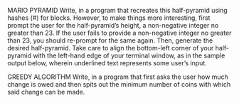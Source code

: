 MARIO PYRAMID
Write, in a program that recreates this half-pyramid using hashes (#) for blocks. However, to make things more interesting, first prompt the user for the half-pyramid’s height, a non-negative integer no greater than 23. If the user fails to provide a non-negative integer no greater than 23, you should re-prompt for the same again. Then, generate the desired half-pyramid. Take care to align the bottom-left corner of your half-pyramid with the left-hand edge of your terminal window, as in the sample output below, wherein underlined text represents some user’s input.

GREEDY ALGORITHM
Write, in a program that first asks the user how much change is owed and then spits out the minimum number of coins with which said change can be made.
